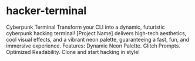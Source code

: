 # hacker-terminal
Cyberpunk Terminal Transform your CLI into a dynamic, futuristic cyberpunk hacking terminal!  [Project Name] delivers high-tech aesthetics, cool visual effects, and a vibrant neon palette, guaranteeing a fast, fun, and immersive experience.  Features:  Dynamic Neon Palette.  Glitch Prompts.  Optimized Readability.  Clone and start hacking in style!
